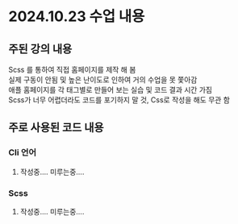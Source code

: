# 2024.10.23 수업 내용

## 주된 강의 내용

Scss 를 통하여 직접 홈페이지를 제작 해 봄 <br>
실제 구동이 안됨 및 높은 난이도로 인하여 거의 수업을 못 쫓아감 <br>
애플 홈페이지를 각 태그별로 만들어 보는 실습 및 코드 결과 시간 가짐 <br>
Scss가 너무 어렵더라도 코드를 포기하지 말 것, Css로 작성을 해도 무관 함<br>

## 주로 사용된 코드 내용

### Cli 언어

1. 작성중.... 미루는중....

### Scss

1. 작성중.... 미루는중....
